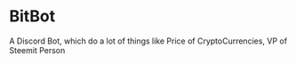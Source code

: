 # BitBot

A Discord Bot, which do a lot of things like Price of CryptoCurrencies, VP of Steemit Person
